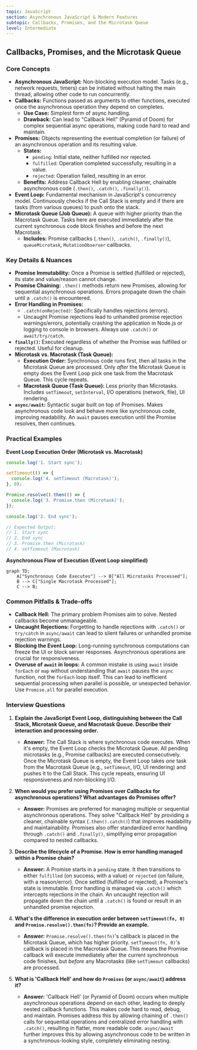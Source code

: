 ```yaml
---
topic: JavaScript
section: Asynchronous JavaScript & Modern Features
subtopic: Callbacks, Promises, and the Microtask Queue
level: Intermediate
---
```


## Callbacks, Promises, and the Microtask Queue

### Core Concepts

- **Asynchronous JavaScript:** Non-blocking execution model. Tasks (e.g., network requests, timers) can be initiated without halting the main thread, allowing other code to run concurrently.
- **Callbacks:** Functions passed as arguments to other functions, executed once the asynchronous operation they depend on completes.
  - **Use Case:** Simplest form of async handling.
  - **Drawback:** Can lead to "Callback Hell" (Pyramid of Doom) for complex sequential async operations, making code hard to read and maintain.
- **Promises:** Objects representing the eventual completion (or failure) of an asynchronous operation and its resulting value.
  - **States:**
    - `pending`: Initial state, neither fulfilled nor rejected.
    - `fulfilled`: Operation completed successfully, resulting in a value.
    - `rejected`: Operation failed, resulting in an error.
  - **Benefits:** Address Callback Hell by enabling cleaner, chainable asynchronous code (`.then()`, `.catch()`, `.finally()`).
- **Event Loop:** Fundamental mechanism in JavaScript's concurrency model. Continuously checks if the Call Stack is empty and if there are tasks (from various queues) to push onto the stack.
- **Microtask Queue (Job Queue):** A queue with higher priority than the Macrotask Queue. Tasks here are executed immediately after the current synchronous code block finishes and before the next Macrotask.
  - **Includes:** Promise callbacks (`.then()`, `.catch()`, `.finally()`), `queueMicrotask`, `MutationObserver` callbacks.

### Key Details & Nuances

- **Promise Immutability:** Once a Promise is settled (fulfilled or rejected), its state and value/reason cannot change.
- **Promise Chaining:** `.then()` methods return new Promises, allowing for sequential asynchronous operations. Errors propagate down the chain until a `.catch()` is encountered.
- **Error Handling in Promises:**
  - `.catch(onRejected)`: Specifically handles rejections (errors).
  - Uncaught Promise rejections lead to unhandled promise rejection warnings/errors, potentially crashing the application in Node.js or logging to console in browsers. Always use `.catch()` or `await/try/catch`.
- **`finally()`:** Executed regardless of whether the Promise was fulfilled or rejected. Useful for cleanup.
- **Microtask vs. Macrotask (Task Queue):**
  - **Execution Order:** Synchronous code runs first, then all tasks in the Microtask Queue are processed. Only _after_ the Microtask Queue is empty does the Event Loop pick one task from the Macrotask Queue. This cycle repeats.
  - **Macrotask Queue (Task Queue):** Less priority than Microtasks. Includes `setTimeout`, `setInterval`, I/O operations (network, file), UI rendering.
- **`async/await`:** Syntactic sugar built on top of Promises. Makes asynchronous code look and behave more like synchronous code, improving readability. An `await` pauses execution until the Promise resolves, then continues.

### Practical Examples

**Event Loop Execution Order (Microtask vs. Macrotask)**

```typescript
console.log('1. Start sync');

setTimeout(() => {
  console.log('4. setTimeout (Macrotask)');
}, 0);

Promise.resolve().then(() => {
  console.log('3. Promise.then (Microtask)');
});

console.log('2. End sync');

// Expected Output:
// 1. Start sync
// 2. End sync
// 3. Promise.then (Microtask)
// 4. setTimeout (Macrotask)
```

**Asynchronous Flow of Execution (Event Loop simplified)**

```mermaid
graph TD;
    A["Synchronous Code Executes"] --> B["All Microtasks Processed"];
    B --> C["Single Macrotask Processed"];
    C --> B;
```

### Common Pitfalls & Trade-offs

- **Callback Hell:** The primary problem Promises aim to solve. Nested callbacks become unmanageable.
- **Uncaught Rejections:** Forgetting to handle rejections with `.catch()` or `try/catch` in `async/await` can lead to silent failures or unhandled promise rejection warnings.
- **Blocking the Event Loop:** Long-running synchronous computations can freeze the UI or block server responses. Asynchronous operations are crucial for responsiveness.
- **Overuse of `await` in loops:** A common mistake is using `await` inside `forEach` or `map` without understanding that `await` pauses the `async` function, not the `forEach` loop itself. This can lead to inefficient sequential processing when parallel is possible, or unexpected behavior. Use `Promise.all` for parallel execution.

### Interview Questions

1.  **Explain the JavaScript Event Loop, distinguishing between the Call Stack, Microtask Queue, and Macrotask Queue. Describe their interaction and processing order.**

    - **Answer:** The Call Stack is where synchronous code executes. When it's empty, the Event Loop checks the Microtask Queue. All pending microtasks (e.g., Promise callbacks) are executed consecutively. Once the Microtask Queue is empty, the Event Loop takes _one_ task from the Macrotask Queue (e.g., `setTimeout`, I/O, UI rendering) and pushes it to the Call Stack. This cycle repeats, ensuring UI responsiveness and non-blocking I/O.

2.  **When would you prefer using Promises over Callbacks for asynchronous operations? What advantages do Promises offer?**

    - **Answer:** Promises are preferred for managing multiple or sequential asynchronous operations. They solve "Callback Hell" by providing a cleaner, chainable syntax (`.then().catch()`) that improves readability and maintainability. Promises also offer standardized error handling through `.catch()` and `.finally()`, simplifying error propagation compared to nested callbacks.

3.  **Describe the lifecycle of a Promise. How is error handling managed within a Promise chain?**

    - **Answer:** A Promise starts in a `pending` state. It then transitions to either `fulfilled` (on success, with a value) or `rejected` (on failure, with a reason/error). Once settled (fulfilled or rejected), a Promise's state is immutable. Error handling is managed via `.catch()` which intercepts rejections in the chain. An uncaught rejection will propagate down the chain until a `.catch()` is found or result in an unhandled promise rejection.

4.  **What's the difference in execution order between `setTimeout(fn, 0)` and `Promise.resolve().then(fn)`? Provide an example.**

    - **Answer:** `Promise.resolve().then(fn)`'s callback is placed in the Microtask Queue, which has higher priority. `setTimeout(fn, 0)`'s callback is placed in the Macrotask Queue. This means the Promise callback will execute immediately after the current synchronous code finishes, but _before_ any Macrotasks (like `setTimeout` callbacks) are processed.

5.  **What is 'Callback Hell' and how do `Promises` (or `async/await`) address it?**
    - **Answer:** 'Callback Hell' (or Pyramid of Doom) occurs when multiple asynchronous operations depend on each other, leading to deeply nested callback functions. This makes code hard to read, debug, and maintain. Promises address this by allowing chaining of `.then()` calls for sequential operations and centralized error handling with `.catch()`, resulting in flatter, more readable code. `async/await` further improves this by allowing asynchronous code to be written in a synchronous-looking style, completely eliminating nesting.
